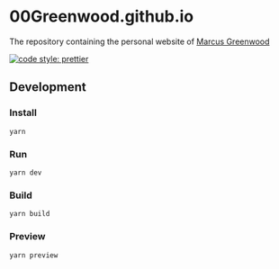 # 00Greenwood.github.io

The repository containing the personal website of [Marcus Greenwood](https://00greenwood.github.io/)

[![code style: prettier](https://img.shields.io/badge/code_style-prettier-ff69b4.svg?style=flat-square)](https://github.com/prettier/prettier)

## Development

### Install

`yarn`

### Run

`yarn dev`

### Build

`yarn build`

### Preview

`yarn preview`
